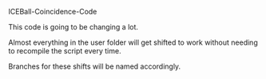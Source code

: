 ICEBall-Coincidence-Code

This code is going to be changing a lot.

Almost everything in the user folder will get shifted to work without needing to recompile the script every time. 

Branches for these shifts will be named accordingly.
